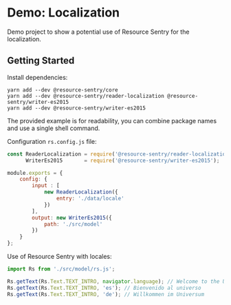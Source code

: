 # Demo: Localization

Demo project to show a potential use of Resource Sentry for the localization.

## Getting Started

Install dependencies:

```shell
yarn add --dev @resource-sentry/core
yarn add --dev @resource-sentry/reader-localization @resource-sentry/writer-es2015
yarn add --dev @resource-sentry/writer-es2015
```

The provided example is for readability, you can combine package names and use a single shell command.

Configuration `rs.config.js` file:

```js
const ReaderLocalization = require('@resource-sentry/reader-localization'),
      WriterEs2015       = require('@resource-sentry/writer-es2015');

module.exports = {
    config: {
        input : [
            new ReaderLocalization({
                entry: './data/locale'
            })
        ],
        output: new WriterEs2015({
            path: './src/model'
        })
    }
};
```

Use of Resource Sentry with locales:

```js
import Rs from './src/model/rs.js';

Rs.getText(Rs.Text.TEXT_INTRO, navigator.language); // Welcome to the Universe
Rs.getText(Rs.Text.TEXT_INTRO, 'es'); // Bienvenido al universo
Rs.getText(Rs.Text.TEXT_INTRO, 'de'); // Willkommen im Universum
```

